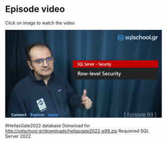 # Episode video

Click on image to watch the video

[![Watch the video](./ytimage.png)](https://youtu.be/jcNbKuv1H-U)

#HellasGate2022 database
Donwload for http://sqlschool.gr/downloads/hellasgate2022-e99.zip
Requiered SQL Server 2022
